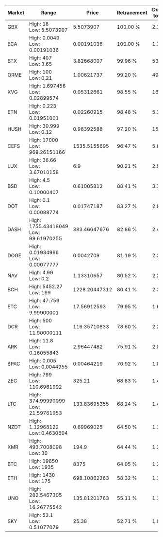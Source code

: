 | Market | Range | Price| Retracement | Doubles to 50% |
| --- | --- | --- | --- | --- |
| GBX | High: 18<br />Low: 5.5073907 | 5.5073907 | 100.00 % | 2.13 |
| ECA | High: 0.0049<br />Low: 0.00191036 | 0.00191036 | 100.00 % | 1.78 |
| BTX | High: 407<br />Low: 3.65 | 3.82668007 | 99.96 % | 53.66 |
| ORME | High: 100<br />Low: 0.21 | 1.00621737 | 99.20 % | 49.80 |
| XVG | High: 1.697456<br />Low: 0.02899574 | 0.05312661 | 98.55 % | 16.25 |
| ETN | High: 0.223<br />Low: 0.01951001 | 0.02260915 | 98.48 % | 5.36 |
| HUSH | High: 30.999<br />Low: 0.12 | 0.98392588 | 97.20 % | 15.81 |
| CEFS | High: 17000<br />Low: 969.26151166 | 1535.5155695 | 96.47 % | 5.85 |
| LUX | High: 36.66<br />Low: 3.67010158 | 6.9 | 90.21 % | 2.92 |
| BSD | High: 4.5<br />Low: 0.10000407 | 0.61005812 | 88.41 % | 3.77 |
| DOT | High: 0.1<br />Low: 0.00088774 | 0.01747187 | 83.27 % | 2.89 |
| DASH | High: 1755.43418049<br />Low: 99.61970255 | 383.46647676 | 82.86 % | 2.42 |
| DOGE | High: 0.01934996<br />Low: 0.00077777 | 0.0042709 | 81.19 % | 2.36 |
| NAV | High: 4.99<br />Low: 0.2 | 1.13310657 | 80.52 % | 2.29 |
| BCH | High: 5452.27<br />Low: 199 | 1228.20447312 | 80.41 % | 2.30 |
| ETC | High: 47.759<br />Low: 9.99900001 | 17.56912593 | 79.95 % | 1.64 |
| DCR | High: 500<br />Low: 11.90000111 | 116.35710833 | 78.60 % | 2.20 |
| ARK | High: 11.8<br />Low: 0.16055843 | 2.96447482 | 75.91 % | 2.02 |
| $PAC | High: 0.005<br />Low: 0.0044955 | 0.00464219 | 70.92 % | 1.02 |
| ZEC | High: 799<br />Low: 110.6961992 | 325.21 | 68.83 % | 1.40 |
| LTC | High: 374.99999999<br />Low: 21.59761953 | 133.83695355 | 68.24 % | 1.48 |
| NZDT | High: 1.12968122<br />Low: 0.4630604 | 0.69969025 | 64.50 % | 1.14 |
| XMR | High: 493.7008098<br />Low: 30 | 194.9 | 64.44 % | 1.34 |
| BTC | High: 19850<br />Low: 1935 | 8375 | 64.05 % | 1.30 |
| ETH | High: 1430<br />Low: 175 | 698.10862263 | 58.32 % | 1.15 |
| UNO | High: 282.5467305<br />Low: 16.26775542 | 135.81201763 | 55.11 % | 1.10 |
| SKY | High: 53.1<br />Low: 0.51077079 | 25.38 | 52.71 % | 1.06 |
